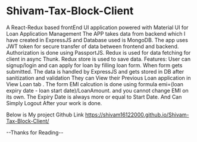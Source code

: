 # Shivam-Tax-Block-Client
A React-Redux based frontEnd UI application powered with Material UI for Loan Application Management
The APP takes data from backend which I have created in ExpressJS and Database used is MongoDB.
The app uses JWT token for secure transfer of data between frontend and backend. 
Authorization is done using PassportJS.
Redux is used for data fetching for client in async Thunk. Redux store is used to save data.
Features: User can signup/login and can apply for loan by filling loan form. When form gets submitted. The data is handled by ExpressJS and gets stored in DB after sanitization and validation
          They can View their Previous Loan application in View Loan tab .
          The form EMI calcution is done using formula emi=(loan expiry date - loan start date)/LoanAmount. and you cannot change EMI on its own.
          The Expiry Date is always more or equal to Start Date. 
          And Can Simply Logout After your work is done.

Below is My project Github Link
https://shivam16122000.github.io/Shivam-Tax-Block-Client/

--Thanks for Reading--
          
